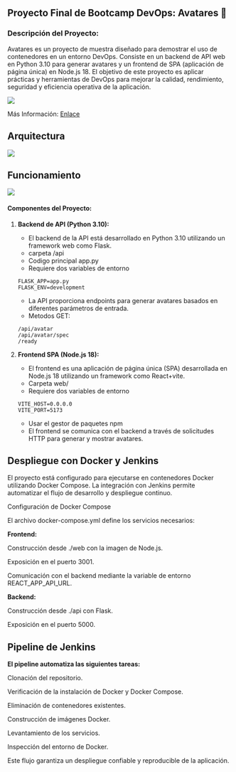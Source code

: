 ## Proyecto Final de Bootcamp DevOps: Avatares 🚀

### Descripción del Proyecto:
Avatares es un proyecto de muestra diseñado para demostrar el uso de contenedores en un entorno DevOps. Consiste en un backend de API web en Python 3.10 para generar avatares y un frontend de SPA (aplicación de página única) en Node.js 18. El objetivo de este proyecto es aplicar prácticas y herramientas de DevOps para mejorar la calidad, rendimiento, seguridad y eficiencia operativa de la aplicación.

![](./docs/2.png)

Más Información: [Enlace](./ABOUT.md)

## Arquitectura
![](./docs/3.png)

## Funcionamiento

![](./docs/4.png)

#### Componentes del Proyecto:
1. **Backend de API (Python 3.10):**
   - El backend de la API está desarrollado en Python 3.10 utilizando un framework web como Flask.
   - carpeta /api
   - Codigo principal app.py
   - Requiere dos variables de entorno
   ```
   FLASK_APP=app.py
   FLASK_ENV=development
   ```
   - La API proporciona endpoints para generar avatares basados en diferentes parámetros de entrada.
   - Metodos GET:
   ```
   /api/avatar
   /api/avatar/spec
   /ready
   ```

2. **Frontend SPA (Node.js 18):**
   - El frontend es una aplicación de página única (SPA) desarrollada en Node.js 18 utilizando un framework como React+vite.
   - Carpeta web/
   - Requiere dos variables de entorno
    ```
    VITE_HOST=0.0.0.0
    VITE_PORT=5173
    ```
   - Usar el gestor de paquetes npm
   - El frontend se comunica con el backend a través de solicitudes HTTP para generar y mostrar avatares.


 ## Despliegue con Docker y Jenkins



El proyecto está configurado para ejecutarse en contenedores Docker utilizando Docker Compose. La integración con Jenkins permite automatizar el flujo de desarrollo y despliegue continuo.

Configuración de Docker Compose

El archivo docker-compose.yml define los servicios necesarios:

**Frontend:**

Construcción desde ./web con la imagen de Node.js.

Exposición en el puerto 3001.

Comunicación con el backend mediante la variable de entorno REACT_APP_API_URL.

**Backend:**

Construcción desde ./api con Flask.

Exposición en el puerto 5000.


## Pipeline de Jenkins


**El pipeline automatiza las siguientes tareas:**

Clonación del repositorio.

Verificación de la instalación de Docker y Docker Compose.

Eliminación de contenedores existentes.

Construcción de imágenes Docker.

Levantamiento de los servicios.

Inspección del entorno de Docker.

Este flujo garantiza un despliegue confiable y reproducible de la aplicación.